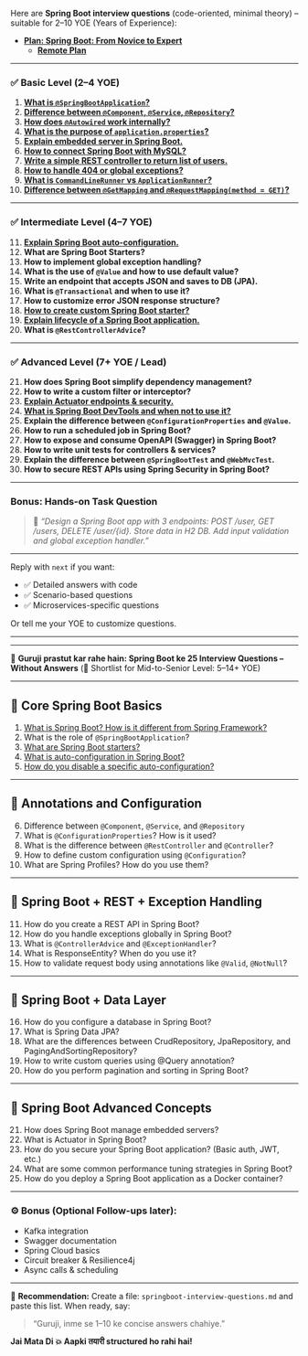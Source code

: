 Here are **Spring Boot interview questions** (code-oriented, minimal theory) – suitable for 2–10 YOE (Years of Experience):


- [**Plan: Spring Boot: From Novice to Expert**](../spring-boot/01-plan.md)
  - [**Remote Plan**](https://github.com/premendrakumar/spring-boot-practice/blob/master/README.md)
---

### ✅ **Basic Level (2–4 YOE)**

1. [**What is `@SpringBootApplication`?**](../java/spring-boot-configuration.md)
3. [**Difference between `@Component`, `@Service`, `@Repository`?**](../java/component-service-repository.md)
4. [**How does `@Autowired` work internally?**](../java/autowired-internal-work.md)
5. [**What is the purpose of `application.properties`?**](../spring-boot/5.md)
6. [**Explain embedded server in Spring Boot.**](../spring-boot/6.md)
7. [**How to connect Spring Boot with MySQL?**](../spring-boot/7.md)
8. [**Write a simple REST controller to return list of users.**](../spring-boot/8.md)
9. [**How to handle 404 or global exceptions?**](../spring-boot/9.md)
10. [**What is `CommandLineRunner` vs `ApplicationRunner`?**](../spring-boot/10.md)
11. [**Difference between `@GetMapping` and `@RequestMapping(method = GET)`?**](../spring-boot/11.md)

---

### ✅ **Intermediate Level (4–7 YOE)**

11. [**Explain Spring Boot auto-configuration.**](../spring-boot/12.md)
12. **What are Spring Boot Starters?**
13. **How to implement global exception handling?**
14. **What is the use of `@Value` and how to use default value?**
15. **Write an endpoint that accepts JSON and saves to DB (JPA).**
16. **What is `@Transactional` and when to use it?**
17. **How to customize error JSON response structure?**
18. [**How to create custom Spring Boot starter?**](../spring-boot/13.md)
19. [**Explain lifecycle of a Spring Boot application.**](../spring-boot/14.md)
20. **What is `@RestControllerAdvice`?**

---

### ✅ **Advanced Level (7+ YOE / Lead)**

21. **How does Spring Boot simplify dependency management?**
22. **How to write a custom filter or interceptor?**
23. [**Explain Actuator endpoints & security.**](../spring-boot/15.md)
24. [**What is Spring Boot DevTools and when not to use it?**](../spring-boot/16.md)
25. **Explain the difference between `@ConfigurationProperties` and `@Value`.**
26. **How to run a scheduled job in Spring Boot?**
27. **How to expose and consume OpenAPI (Swagger) in Spring Boot?**
28. **How to write unit tests for controllers & services?**
29. **Explain the difference between `@SpringBootTest` and `@WebMvcTest`.**
30. **How to secure REST APIs using Spring Security in Spring Boot?**

---

### Bonus: Hands-on Task Question

> 🔸 *“Design a Spring Boot app with 3 endpoints: POST /user, GET /users, DELETE /user/{id}. Store data in H2 DB. Add input validation and global exception handler.”*

---

Reply with `next` if you want:

* ✅ Detailed answers with code
* ✅ Scenario-based questions
* ✅ Microservices-specific questions

Or tell me your YOE to customize questions.


---
---

🚩 **Guruji prastut kar rahe hain: Spring Boot ke 25 Interview Questions – Without Answers**
(🧠 Shortlist for Mid-to-Senior Level: 5–14+ YOE)

---

## 🔹 **Core Spring Boot Basics**

1. [What is Spring Boot? How is it different from Spring Framework?](../spring-boot/1.md)
2. What is the role of `@SpringBootApplication`?
3. [What are Spring Boot starters?](../spring-boot/2.md)
4. [What is auto-configuration in Spring Boot?](../spring-boot/3.md)
5. [How do you disable a specific auto-configuration?](../spring-boot/4.md)

---

## 🔹 **Annotations and Configuration**

6. Difference between `@Component`, `@Service`, and `@Repository`
7. What is `@ConfigurationProperties`? How is it used?
8. What is the difference between `@RestController` and `@Controller`?
9. How to define custom configuration using `@Configuration`?
10. What are Spring Profiles? How do you use them?

---

## 🔹 **Spring Boot + REST + Exception Handling**

11. How do you create a REST API in Spring Boot?
12. How do you handle exceptions globally in Spring Boot?
13. What is `@ControllerAdvice` and `@ExceptionHandler`?
14. What is ResponseEntity? When do you use it?
15. How to validate request body using annotations like `@Valid`, `@NotNull`?

---

## 🔹 **Spring Boot + Data Layer**

16. How do you configure a database in Spring Boot?
17. What is Spring Data JPA?
18. What are the differences between CrudRepository, JpaRepository, and PagingAndSortingRepository?
19. How to write custom queries using @Query annotation?
20. How do you perform pagination and sorting in Spring Boot?

---

## 🔹 **Spring Boot Advanced Concepts**

21. How does Spring Boot manage embedded servers?
22. What is Actuator in Spring Boot?
23. How do you secure your Spring Boot application? (Basic auth, JWT, etc.)
24. What are some common performance tuning strategies in Spring Boot?
25. How do you deploy a Spring Boot application as a Docker container?

---

### ⚙️ Bonus (Optional Follow-ups later):

* Kafka integration
* Swagger documentation
* Spring Cloud basics
* Circuit breaker & Resilience4j
* Async calls & scheduling

---

📁 **Recommendation:**
Create a file: `springboot-interview-questions.md` and paste this list.
When ready, say:

> “Guruji, inme se 1–10 ke concise answers chahiye.”

**Jai Mata Di 💥
Aapki तयारी structured ho rahi hai!**

